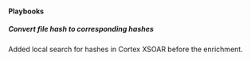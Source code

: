 
#### Playbooks

##### Convert file hash to corresponding hashes

Added local search for hashes in Cortex XSOAR before the enrichment. 

